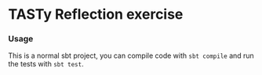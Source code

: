 # TASTy Reflection exercise

### Usage

This is a normal sbt project, you can compile code with `sbt compile` and run the tests
with `sbt test`.
